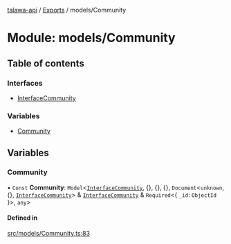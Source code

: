 [talawa-api](../README.md) / [Exports](../modules.md) / models/Community

# Module: models/Community

## Table of contents

### Interfaces

- [InterfaceCommunity](../interfaces/models_Community.InterfaceCommunity.md)

### Variables

- [Community](models_Community.md#community)

## Variables

### Community

• `Const` **Community**: `Model`\<[`InterfaceCommunity`](../interfaces/models_Community.InterfaceCommunity.md), \{\}, \{\}, \{\}, `Document`\<`unknown`, \{\}, [`InterfaceCommunity`](../interfaces/models_Community.InterfaceCommunity.md)\> & [`InterfaceCommunity`](../interfaces/models_Community.InterfaceCommunity.md) & `Required`\<\{ `_id`: `ObjectId`  \}\>, `any`\>

#### Defined in

[src/models/Community.ts:83](https://github.com/PalisadoesFoundation/talawa-api/blob/9fa6a1c/src/models/Community.ts#L83)
